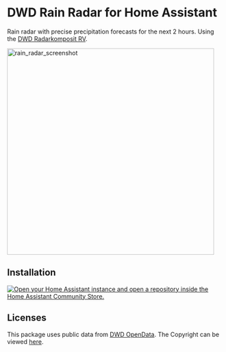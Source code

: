 # DWD Rain Radar for Home Assistant
Rain radar with precise precipitation forecasts for the next 2 hours. Using the [DWD Radarkomposit RV](https://dwd-geoportal.de/products/RADAR_RV/).

<img width="483" alt="rain_radar_screenshot" src="https://github.com/user-attachments/assets/2e435ac3-ee9c-4451-8da9-7588ea326233">

## Installation

[![Open your Home Assistant instance and open a repository inside the Home Assistant Community Store.](https://my.home-assistant.io/badges/hacs_repository.svg)](https://my.home-assistant.io/redirect/hacs_repository/?owner=josiasmontag&repository=ha-dwd-rain-radar)

## Licenses

This package uses public data from [DWD OpenData](https://www.dwd.de/DE/leistungen/opendata/opendata.html). The Copyright can be viewed [here](https://www.dwd.de/DE/service/copyright/copyright_node.html).